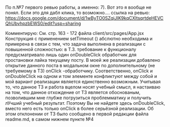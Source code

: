 

По п.№7 первого ревью работы, а именно:
7). Вот это я вообще не понял. Если это для дабл клика, то возможно....
ссылка на ревью:  https://docs.google.com/document/d/1wByTO0SZqiJIK9kqCXltsqrtdeHEVCQhUbvhpzbEWS0/edit?usp=sharing

Комментирую:
См. стр. 163 - 172 файла client/src/pages/App.jsx
Конструкция с применением setTimeout
() абслютно необходима и примерена в связи с тем, что задача выполнена в реализации с повышенной сложностью:  в Т.З. требование к функционалу предусматривало лишь один onDoubleClick обработчик для простановки лайка текущему посту.  В моей же реализации добавлено открытие данного поста в модальном окне по дополнительному (не требуемому в ТЗ) onClick -обработчику.  Соответственно, onClick и onDoubleClick на одном и том элементе конфликтуют между собой и мой вариант реализации является единственно возможным. 
Учитывая то, что данное ТЗ и работа вцелом носят учебный смысл, я настаиваю на том, что данное отхождение от ТЗ является обоснованым, позволившим мне глубже погрузиться проблемматику и получить лУчший учебный результат. Поэтому Вы не найдете здесь onDoubleClick, вместо него есть только onClick в более серьёзной реализации.
Об этом отклонении от ТЗ было сообщено в первой редакции файла readme.md, в самом нижнем пункте №4 
 